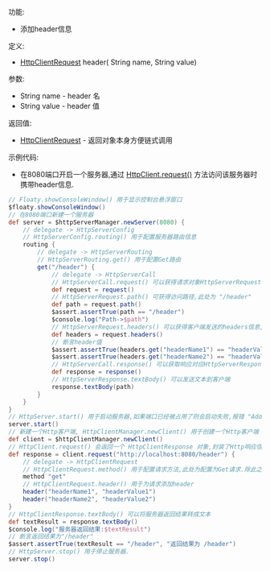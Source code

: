 功能:

+ 添加header信息

定义:

+ [HttpClientRequest](/API/Network/HttpClient/HttpClientRequest/README.md) header(
  String name, String value)

参数:

+ String name - header 名
+ String value - header 值

返回值:

+ [HttpClientRequest](/API/Network/HttpClient/HttpClientRequest/README.md) - 返回对象本身方便链式调用

示例代码:

+ 在8080端口开启一个服务器,通过 [HttpClient.request()](/API/Network/HttpClient/HttpClient/README.md?id=request)
  方法访问该服务器时携带header信息.

```groovy
// Floaty.showConsoleWindow() 用于显示控制台悬浮窗口
$floaty.showConsoleWindow()
// 在8080端口新建一个服务器
def server = $httpServerManager.newServer(8080) {
    // delegate -> HttpServerConfig
    // HttpServerConfig.routing() 用于配置服务器路由信息
    routing {
        // delegate -> HttpServerRouting
        // HttpServerRouting.get() 用于配置Get路由
        get("/header") {
            // delegate -> HttpServerCall
            // HttpServerCall.request() 可以获得请求对象HttpServerRequest
            def request = request()
            // HttpServerRequest.path() 可获得访问路径,此处为 "/header"
            def path = request.path()
            $assert.assertTrue(path == "/header")
            $console.log("Path->$path")
            // HttpServerRequest.headers() 可以获得客户端发送的headers信息,返回值类型为 Map
            def headers = request.headers()
            // 断言header值
            $assert.assertTrue(headers.get("headerName1") == "headerValue1", "header值1")
            $assert.assertTrue(headers.get("headerName2") == "headerValue2", "header值2")
            // HttpServerCall.response() 可以获取响应对应HttpServerResponse
            def response = response()
            // HttpServerResponse.textBody() 可以发送文本到客户端
            response.textBody(path)
        }
    }
}
// HttpServer.start() 用于启动服务器,如果端口已经被占用了则会启动失败,报错 "Address already in use"
server.start()
// 新建一个Http客户端, HttpClientManager.newClient() 用于创建一个Http客户端
def client = $httpClientManager.newClient()
// HttpClient.request() 会返回一个 HttpClientResponse 对象,封装了Http响应信息
def response = client.request("http://localhost:8080/header") {
    // delegate -> HttpClientRequest
    // HttpClientRequest.method() 用于配置请求方法,此处为配置为Get请求.除此之外,还有post,put,patch,delete,head,options等方法
    method "get"
    // HttpClientRequest.header() 用于为请求添加header
    header("headerName1", "headerValue1")
    header("headerName2", "headerValue2")
}
// HttpClientResponse.textBody() 可以将服务器返回结果转成文本
def textResult = response.textBody()
$console.log("服务器返回结果:$textResult")
// 断言返回结果为"/header"
$assert.assertTrue(textResult == "/header", "返回结果为 /header")
// HttpServer.stop() 用于停止服务器.
server.stop()
```